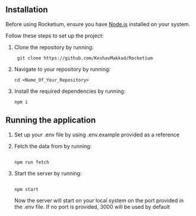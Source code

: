 ## Installation

Before using Rocketium, ensure you have [Node.js](https://nodejs.org/) installed on your system.

Follow these steps to set up the project:

1. Clone the repository by running:

   ```
    git clone https://github.com/KeshavMakkad/Rocketium
   ```

2. Navigate to your repository by running:

   ```
   cd <Name_Of_Your_Repository>

   ```

3. Install the required dependencies by running:

   ```
   npm i
   ```

## Running the application

1. Set up your .env file by using .env.example provided as a reference

2. Fetch the data from by running:

   ```

   npm run fetch
   ```

3. Start the server by running:

   ```

   npm start
   ```

   Now the server will start on your local system on the port provided in the .env file.
   If no port is provided, 3000 will be used by default
